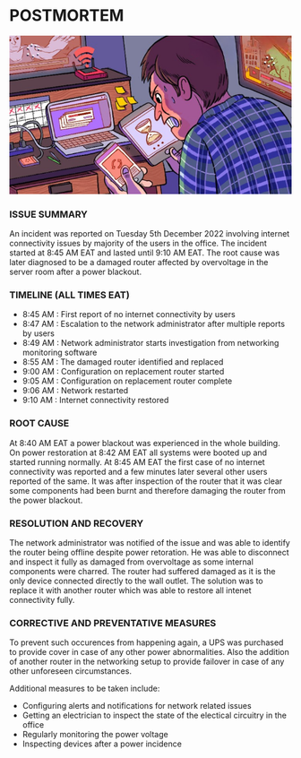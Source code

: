 # POSTMORTEM

![](./no_internet.jpg)
### ISSUE SUMMARY
An incident was reported on Tuesday 5th December 2022 involving internet connectivity issues by majority of the users in the office. The incident started at 8:45 AM EAT and lasted until 9:10 AM EAT. The root cause was later diagnosed to be a damaged router affected by overvoltage in the server room after a power blackout.

### TIMELINE (ALL TIMES EAT)
- 8:45 AM : First report of no internet connectivity by users
- 8:47 AM : Escalation to the network administrator after multiple reports by users
- 8:49 AM : Network administrator starts investigation from networking monitoring software
- 8:55 AM : The damaged router identified and replaced
- 9:00 AM : Configuration on replacement router started
- 9:05 AM : Configuration on replacement router complete
- 9:06 AM : Network restarted
- 9:10 AM : Internet connectivity restored

### ROOT CAUSE
At 8:40 AM EAT a power blackout was experienced in the whole building. On power restoration at 8:42 AM EAT all systems were booted up and started running normally. At 8:45 AM EAT the first case of no internet connectivity was reported and a few minutes later several other users reported of the same. It was after inspection of the router that it was clear some components had been burnt and therefore damaging the router from the power blackout.

### RESOLUTION AND RECOVERY
The network administrator was notified of the issue and was able to identify the router being offline despite power retoration. He was able to disconnect and inspect it fully as damaged from overvoltage as some internal components were charred. The router had suffered damaged as it is the only device connected directly to the wall outlet. The solution was to replace it with another router which was able to restore all intenet connectivity fully.

### CORRECTIVE AND PREVENTATIVE MEASURES
To prevent such occurences from happening again, a UPS was purchased to provide cover in case of any other power abnormalities. Also the addition of another router in the networking setup to provide failover in case of any other unforeseen circumstances.

Additional measures to be taken include:
- Configuring alerts and notifications for network related issues
- Getting an electrician to inspect the state of the electical circuitry in the office
- Regularly monitoring the power voltage
- Inspecting devices after a power incidence
